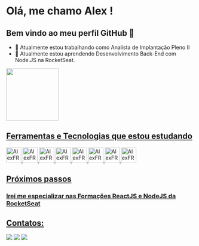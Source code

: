 # Olá, me chamo Alex ! 

## Bem vindo ao meu perfil GitHub 👋

- 🔭 Atualmente estou trabalhando como Analista de Implantação Pleno II
- 🌱 Atualmente estou aprendendo Desenvolvimento Back-End com Node.JS na RocketSeat.

<div>
  <a href="https://github.com/AlexFRSM13">
  <img loading="lazy" height="140em" src="https://github-readme-stats.vercel.app/api/top-langs/?username=AlexFRSM13&layout=compact&langs_count=7&theme=tokyonight"/>
</div>

## Ferramentas e Tecnologias que estou estudando

<div>
  <img src="https://cdn.jsdelivr.net/gh/devicons/devicon@latest/icons/javascript/javascript-original.svg" width="40" height="40" alt="AlexFRSM13 - JavaScript" />
  <img src="https://cdn.jsdelivr.net/gh/devicons/devicon@latest/icons/nodejs/nodejs-original.svg" width="40" height="40" alt="AlexFRSM13 - Node.JS" />
  <img src="https://cdn.jsdelivr.net/gh/devicons/devicon@latest/icons/express/express-original.svg" width="40" height="40" alt="AlexFRSM13 - Express" />
  <img src="https://cdn.jsdelivr.net/gh/devicons/devicon@latest/icons/insomnia/insomnia-original.svg" width="40" height="40" alt="AlexFRSM13 - Insomnia" />
  <img src="https://cdn.jsdelivr.net/gh/devicons/devicon@latest/icons/sqlite/sqlite-original.svg" width="40" height="40" alt="AlexFRSM13 - SQLite" />
  <img src="https://cdn.jsdelivr.net/gh/devicons/devicon@latest/icons/knexjs/knexjs-original.svg" width="40" height="40" alt="AlexFRSM13 - Knex.JS" />
  <img src="https://cdn.jsdelivr.net/gh/devicons/devicon@latest/icons/git/git-original.svg" width="40" height="40" alt="AlexFRSM13 - Git" />
  <img src="https://cdn.jsdelivr.net/gh/devicons/devicon@latest/icons/github/github-original.svg" width="40" height="40" alt="AlexFRSM13 - GitHub" />
</div>

## Próximos passos

### Irei me especializar nas Formações ReactJS e NodeJS da RocketSeat

## Contatos:

<div>
  <a href="https://instagram.com/alexfsm1304" target="_blank"><img loading="lazy" src="https://img.shields.io/badge/-Instagram-%23E4405F?style=for-the-badge&logo=instagram&logoColor=white" target="_blank"></a>
  <a href = "mailto:alexfernandorsm1304@gmail.com"><img loading="lazy" src="https://img.shields.io/badge/Gmail-D14836?style=for-the-badge&logo=gmail&logoColor=white" target="_blank"></a>
  <a href="https://www.linkedin.com/in/alex-fernando-0542aa279/" target="_blank"><img loading="lazy" src="https://img.shields.io/badge/-LinkedIn-%230077B5?style=for-the-badge&logo=linkedin&logoColor=white" target="_blank"></a>   
</div>
